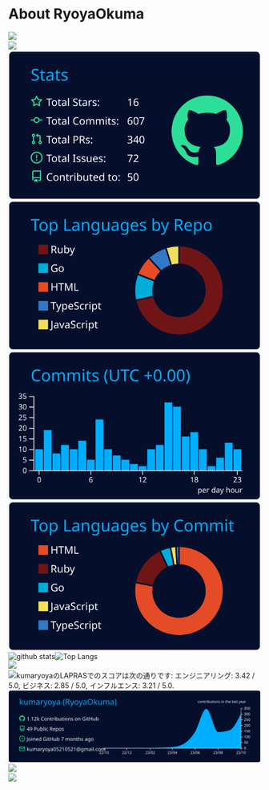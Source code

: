 # About RyoyaOkuma
<img width=200 src="https://komarev.com/ghpvc/?username=kumaryoya"><br>
<img src="https://skillicons.dev/icons?i=html,css,tailwind,ruby,rails"><br>
[![](https://raw.githubusercontent.com/kumaryoya/kumaryoya/main/profile-summary-card-output/algolia/3-stats.svg)](https://github.com/vn7n24fzkq/github-profile-summary-cards)[![](https://raw.githubusercontent.com/kumaryoya/kumaryoya/main/profile-summary-card-output/algolia/1-repos-per-language.svg)](https://github.com/vn7n24fzkq/github-profile-summary-cards)<br>
[![](https://raw.githubusercontent.com/kumaryoya/kumaryoya/main/profile-summary-card-output/algolia/4-productive-time.svg)](https://github.com/vn7n24fzkq/github-profile-summary-cards)[![](https://raw.githubusercontent.com/kumaryoya/kumaryoya/main/profile-summary-card-output/algolia/2-most-commit-language.svg)](https://github.com/vn7n24fzkq/github-profile-summary-cards)<br>
<img alt="github stats" height="165px" src="https://github-readme-stats.vercel.app/api?username=kumaryoya&count_private=true&show_icons=true&show_icons=true&theme=algolia"><img alt="Top Langs" height="165px" src="https://github-readme-stats.vercel.app/api/top-langs/?username=kumaryoya&layout=compact&count_private=true&show_icons=true&show_icons=true&theme=algolia"><br>
<img height="165px" src="https://github-readme-streak-stats.herokuapp.com/?user=kumaryoya&theme=algolia"><img height="165px" alt="kumaryoyaのLAPRASでのスコアは次の通りです: エンジニアリング: 3.42 / 5.0, ビジネス: 2.85 / 5.0, インフルエンス: 3.21 / 5.0." src="https://lapras-card-generator.vercel.app/api/svg?e=3.42&b=2.85&i=3.21&b1=%23050f2c&b2=%23050f2c&i1=%2305aeff&i2=%2305aeff&l=ja"><br>
[![](https://raw.githubusercontent.com/kumaryoya/kumaryoya/main/profile-summary-card-output/algolia/0-profile-details.svg)](https://github.com/vn7n24fzkq/github-profile-summary-cards)<br>
<img width=700 src="https://github-readme-activity-graph.vercel.app/graph?username=kumaryoya&bg_color=050F2C&color=05AEFF&title_color=05AEFF&line=05AEFF&point=2BDE97&area_color=05AEFF&area=true&radius=8"><br>
<img width=700 src="https://github-profile-trophy.vercel.app/?username=kumaryoya&column=8&theme=algolia&no-frame=true"><br>
